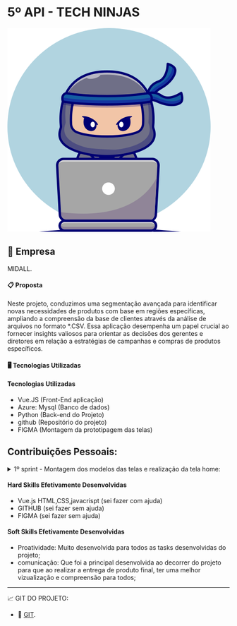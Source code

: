 #  5º API - TECH NINJAS

![logo_projeto](https://github.com/Orlandi-a11/PortifolioFatecApi/blob/main/IMG/logo-techNinjass.png)

## :briefcase:  Empresa
MIDALL.

#### :clipboard: Proposta
Neste projeto, conduzimos uma segmentação avançada para identificar novas necessidades de produtos com base em regiões específicas, ampliando a compreensão da base de clientes através da análise de arquivos no formato *.CSV. Essa aplicação desempenha um papel crucial ao fornecer insights valiosos para orientar as decisões dos gerentes e diretores em relação a estratégias de campanhas e compras de produtos específicos.

#### :desktop_computer: Tecnologias Utilizadas
#### Tecnologias Utilizadas
- Vue.JS (Front-End aplicação)
- Azure: Mysql (Banco de dados)
- Python (Back-end do Projeto)
- github (Repositório do projeto)
- FIGMA (Montagem da prototipagem das telas)


 ## Contribuições Pessoais: 

<details>
<summary> 1º sprint - Montagem dos modelos das telas e realização da tela home: </summary>
  
- Tarefa de montagem das telas realizada no figma e inicio do projeto com a tela home no vue.js;

2° Sprint - Criação da tela de configuração do google drive para a azure:
- Realizada a criação das telas visual para conectar a nuvem do driver para realização da transferencia da azure;

3° Sprint - Ajuste na tela de configuração e inserção do modal :
- Ajuste da tela de configuração do projeto e inserção do modal na tela de configuração da azure e drive;

4° Sprint - Ajuste da tela de parametro de tempo:
- E como sprint final realizei os ajustes de tempo e minuto para a transferencia de dados do projeto;

</details>

#### Hard Skills Efetivamente Desenvolvidas

- Vue.js HTML,CSS,javacrispt (sei fazer com ajuda)
- GITHUB (sei fazer sem ajuda)
- FIGMA (sei fazer sem ajuda)


#### Soft Skills Efetivamente Desenvolvidas
 -  Proatividade: Muito desenvolvida para todos as tasks desenvolvidas do projeto;
 -  comunicação: Que foi a principal desenvolvida ao decorrer do projeto para que ao realizar a entrega de produto final, ter uma melhor vizualização e compreensão para todos;
----------------------------------------------------------------------------------------------------------------------------------------------------------


:chart_with_upwards_trend:  GIT DO PROJETO: 

- 🔗 [GIT](https://github.com/TechNinjass/midall-parent).

